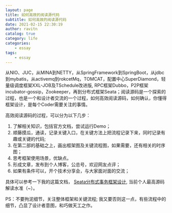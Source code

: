 ```yaml
---
layout: page
title: 如何高效的阅读源代码
subtitle: 如何高效的阅读源代码
date: 2021-02-15 22:30:19
author: ravitn
catalog: true
category: life
categories:
    - essay
tags:
    - essay
---
```


从NIO、JUC，从MINA到NETTY，从SpringFramework到SpringBoot，从jdbc到mybatis，从activemq到rokcetMq，TOMCAT，配置中心SuperDiamond，轻量级调度框架XXL-JOB及TSchedule改进版, RPC框架Dubbo，P2P框架incubator-gossip，Zookeeper，再到分布式框架Seata；阅读源码是一个探索的过程，也是一个和设计者交流的一个过程，如何高效阅读源码，如何确认，你懂得框架设计，是每个Coder需要关注的事情。

高效阅读源码的过程，可以分为以下几步：
1. 了解相关知识，包括官方文档，尝试运行Demo；
2. 顺藤摸瓜，通读，记录关键入口，在关键方法上把流程记录下来，同时记录有趣或关键的代码;
3. 在第二部的基础之上，画出框架图及关键流程图，如果需要，还有相关的时序图；
4. 思考框架使用场景，优缺点。
5. 形成文章，发布到个人博客，公总号，欢迎网友点评；
6. 如果有条件可以，开个技术分享会，与大家面对面的交流；

具体可以参考一下我的这篇文档，
[Seata分布式事务框架设计](https://donaldhan.github.io/seata/2021/02/08/seata-framework-design.html), 当前个人最高源码解读水准（~）。


PS：不要拘泥细节，关注整体框架和关键流程; 我又要否则这一点，有些流程中的细节，凸显了设计者意图，和巧做天工之作。